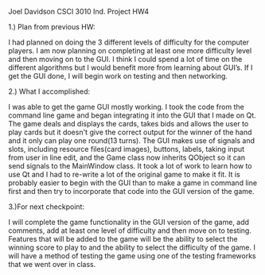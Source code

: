Joel Davidson
CSCI 3010 Ind. Project HW4

1.) Plan from previous HW:

I had planned on doing the 3 different levels of difficulty for the computer players. I am now planning on completing at least one more difficulty level and then moving on to the GUI. I think I could spend a lot of time on the different algorithms but I would benefit more from learning about GUI’s. If I get the GUI done, I will begin work on testing and then networking.

2.) What I accomplished:

I was able to get the game GUI mostly working. I took the code from the command line game and began integrating it into the GUI that I made on Qt. The game deals and displays the cards, takes bids and allows the user to play cards but it doesn't give the correct output for the winner of the hand and it only can play one round(13 turns). The GUI makes use of signals and slots, including resource files(card images), buttons, labels, taking input from user in line edit, and the Game class now inherits QObject so it can send signals to the MainWindow class. It took a lot of work to learn how to use Qt and I had to re-write a lot of the original game to make it fit. It is probably easier to begin with the GUI than to make a game in command line first and then try to incorporate that code into the GUI version of the game. 

3.)For next checkpoint:

I will complete the game functionality in the GUI version of the game, add comments, add at least one level of difficulty and then move on to testing. Features that will be added to the game will be the ability to select the winning score to play to and the ability to select the difficulty of the game. I will have a method of testing the game using one of the testing frameworks that we went over in class.